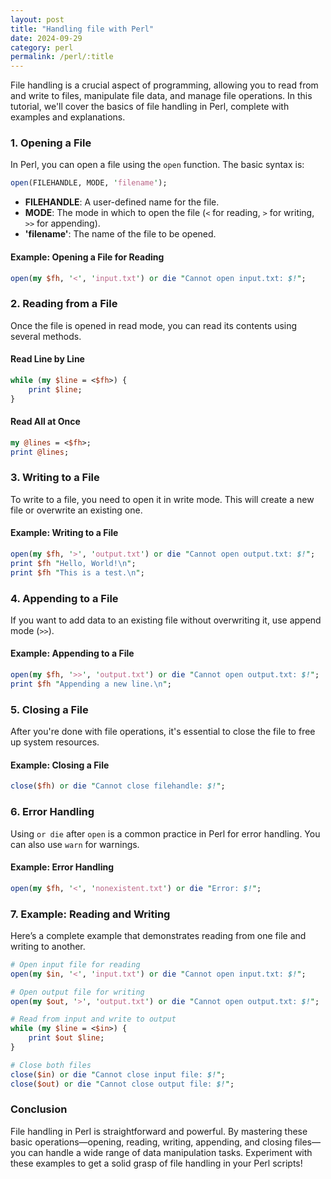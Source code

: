 ```yaml
---
layout: post
title: "Handling file with Perl"
date: 2024-09-29
category: perl
permalink: /perl/:title
---
```


File handling is a crucial aspect of programming, allowing you to read from and write to files, manipulate file data, and manage file operations. In this tutorial, we'll cover the basics of file handling in Perl, complete with examples and explanations.

### 1. Opening a File

In Perl, you can open a file using the `open` function. The basic syntax is:

```perl
open(FILEHANDLE, MODE, 'filename');
```

- **FILEHANDLE**: A user-defined name for the file.
- **MODE**: The mode in which to open the file (`<` for reading, `>` for writing, `>>` for appending).
- **'filename'**: The name of the file to be opened.

#### Example: Opening a File for Reading

```perl
open(my $fh, '<', 'input.txt') or die "Cannot open input.txt: $!";
```

### 2. Reading from a File

Once the file is opened in read mode, you can read its contents using several methods.

#### Read Line by Line

```perl
while (my $line = <$fh>) {
    print $line;
}
```

#### Read All at Once

```perl
my @lines = <$fh>;
print @lines;
```

### 3. Writing to a File

To write to a file, you need to open it in write mode. This will create a new file or overwrite an existing one.

#### Example: Writing to a File

```perl
open(my $fh, '>', 'output.txt') or die "Cannot open output.txt: $!";
print $fh "Hello, World!\n";
print $fh "This is a test.\n";
```

### 4. Appending to a File

If you want to add data to an existing file without overwriting it, use append mode (`>>`).

#### Example: Appending to a File

```perl
open(my $fh, '>>', 'output.txt') or die "Cannot open output.txt: $!";
print $fh "Appending a new line.\n";
```

### 5. Closing a File

After you're done with file operations, it's essential to close the file to free up system resources.

#### Example: Closing a File

```perl
close($fh) or die "Cannot close filehandle: $!";
```

### 6. Error Handling

Using `or die` after `open` is a common practice in Perl for error handling. You can also use `warn` for warnings.

#### Example: Error Handling

```perl
open(my $fh, '<', 'nonexistent.txt') or die "Error: $!";
```

### 7. Example: Reading and Writing

Here’s a complete example that demonstrates reading from one file and writing to another.

```perl
# Open input file for reading
open(my $in, '<', 'input.txt') or die "Cannot open input.txt: $!";

# Open output file for writing
open(my $out, '>', 'output.txt') or die "Cannot open output.txt: $!";

# Read from input and write to output
while (my $line = <$in>) {
    print $out $line;
}

# Close both files
close($in) or die "Cannot close input file: $!";
close($out) or die "Cannot close output file: $!";
```

### Conclusion

File handling in Perl is straightforward and powerful. By mastering these basic operations—opening, reading, writing, appending, and closing files—you can handle a wide range of data manipulation tasks. Experiment with these examples to get a solid grasp of file handling in your Perl scripts!
